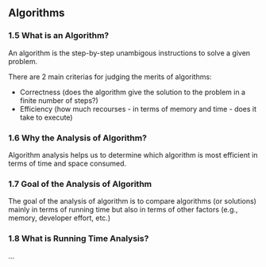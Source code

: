 ## Algorithms

### 1.5 What is an Algorithm?

An algorithm is the step-by-step unambigous instructions to solve a given problem.

There are 2 main criterias for judging the merits of algorithms:
- Correctness (does the algorithm give the solution to the problem in a finite number of steps?)
- Efficiency (how much recourses - in terms of memory and time - does it take to execute)

### 1.6 Why the Analysis of Algorithm?

Algorithm analysis helps us to determine which algorithm is most efficient in terms of time and space consumed.

### 1.7 Goal of the Analysis of Algorithm

The goal of the analysis of algorithm is to compare algorithms (or solutions) mainly in terms of running time but also in terms of other factors (e.g., memory, developer effort, etc.)

### 1.8 What is Running Time Analysis?

...